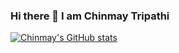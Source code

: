 ### Hi there 👋 I am Chinmay Tripathi

[![Chinmay's GitHub stats](https://github-readme-stats.vercel.app/api?username=chinmaytripathi)](https://github.com/chinmaytripathi/github-readme-stats)

<!--
**chinmaytripathi/chinmaytripathi** is a ✨ _special_ ✨ repository because its `README.md` (this file) appears on your GitHub profile.

Here are some ideas to get you started:

- 🔭 I’m currently working on ...
- 🌱 I’m currently learning ...
- 👯 I’m looking to collaborate on ...
- 🤔 I’m looking for help with ...
- 💬 Ask me about ...
- 📫 How to reach me: ...
- 😄 Pronouns: ...
- ⚡ Fun fact: ...
-->
